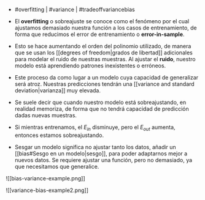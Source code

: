 - #overfitting | #variance | #tradeoffvariancebias

- El **overfitting** o sobreajuste se conoce como el fenómeno por el cual ajustamos demasiado nuestra función a los casos de entrenamiento, de forma que reducimos el error de entrenamiento o **error-in-sample**. 
- Esto se hace aumentando el orden del polinomio utilizado, de manera que se usan los [[degrees of freedom|grados de libertad]] adicionales para modelar el ruido de nuestras muestras. Al ajustar el **ruido**, nuestro modelo está aprendiendo patrones inexistentes o erróneos.
- Este proceso da como lugar a un modelo cuya capacidad de generalizar será atroz. Nuestras predicciones tendrán una [[variance and standard deviation|varianza]] muy elevada.
- Se suele decir que cuando nuestro modelo está sobreajustando, en realidad memoriza, de forma que no tendrá capacidad de predicción dadas nuevas muestras.
- Si mientras entrenamos, el $E_{in}$ disminuye, pero el $E_{out}$ aumenta, entonces estamos sobreajustando.
- Sesgar un modelo significa no ajustar tanto los datos, añadir un [[bias#Sesgo en un modelo|sesgo]], para poder adaptarnos mejor a nuevos datos. Se requiere ajustar una función, pero no demasiado, ya que necesitamos que generalice.

![[bias-variance-example.png]]

![[variance-bias-example2.png]]